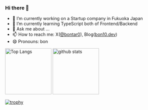 ### Hi there 👋

- 🔭 I’m currently working on a Startup company in Fukuoka Japan
- 🌱 I’m currently learning TypeScript both of Frontend/Backend
- 💬 Ask me about ...
- 📫 How to reach me: X([@bontar0](https://twitter.com/bontar0)), Blog([bon10.dev](https://www.bon10.dev))
- 😄 Pronouns: bon

<p align="left"> 
  <img alt="Top Langs" height="150px" src="https://github-readme-stats.vercel.app/api/top-langs/?username=bon10&layout=compact&show_icons=true&theme=onedark" />
  <img alt="github stats" height="150px" src="https://github-readme-stats.vercel.app/api?username=bon10&theme=onedark&show_icons=ture" />
</p>

[![trophy](https://github-profile-trophy.vercel.app/?username=bon10&theme=onedark)](https://github.com/ryo-ma/github-profile-trophy)
